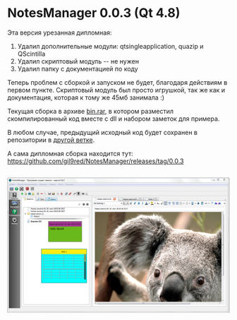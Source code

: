 NotesManager 0.0.3 (Qt 4.8)
============

Эта версия урезанная дипломная:
1. Удалил дополнительные модули: qtsingleapplication, quazip и QScintilla
2. Удалил скриптовый модуль -- не нужен
3. Удалил папку с документацией по коду

Теперь проблем с сборкой и запуском не будет, благодаря действиям в первом пункте.
Скриптовый модуль был просто игрушкой, так же как и документация, которая к тому же 45мб занимала :)

Текущая сборка в архиве [bin.rar](bin.rar), в котором разместил скомпилированный код вместе с dll и набором заметок для примера.

В любом случае, предыдущий исходный код будет сохранен в репозитории в [другой ветке](https://github.com/gil9red/NotesManager/tree/old_master).

А сама дипломная сборка находится тут: https://github.com/gil9red/NotesManager/releases/tag/0.0.3


##

![](screenshot.png)
